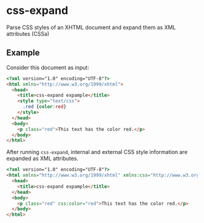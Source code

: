 # css-expand
Parse CSS styles of an XHTML document and expand them as XML attributes (CSSa)

## Example

Consider this document as input:

```html
<?xml version="1.0" encoding="UTF-8"?>
<html xmlns="http://www.w3.org/1999/xhtml">
  <head>
    <title>css-expand expample</title>
    <style type="text/css">
      .red {color:red}
    </style>
  </head>
  <body>
    <p class="red">This text has the color red.</p>
  </body>
</html>

```

After running `css-expand`, internal and external CSS style information are expanded as XML attributes.
```html
<?xml version="1.0" encoding="UTF-8"?>
<html xmlns="http://www.w3.org/1999/xhtml" xmlns:css="http://www.w3.org/1996/css">
  <head>
    <title>css-expand expample</title>
  </head>
  <body>
    <p class="red" css:color="red">This text has the color red.</p>
  </body>
</html>
```

